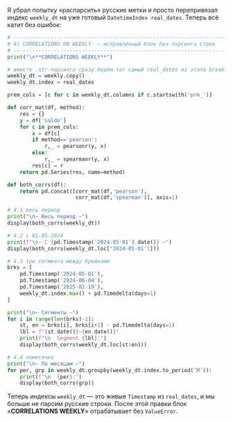Я убрал попытку «распарсить» русские метки и просто перепривязал индекс `weekly_dt` на уже готовый `DatetimeIndex real_dates`. Теперь всё катит без ошибок:

```python
# -----------------------------------------------------------------------
# 4) CORRELATIONS ON WEEKLY  — исправлённый блок без парсинга строк
# -----------------------------------------------------------------------
print("\n**CORRELATIONS WEEKLY**")

# вместо .str-парсинга сразу берём тот самый real_dates из этапа break-тестов:
weekly_dt = weekly.copy()
weekly_dt.index = real_dates

prem_cols = [c for c in weekly_dt.columns if c.startswith('prm_')]

def corr_mat(df, method):
    res = {}
    y = df['saldo']
    for c in prem_cols:
        x = df[c]
        if method=='pearson':
            r,_ = pearsonr(y, x)
        else:
            r,_ = spearmanr(y, x)
        res[c] = r
    return pd.Series(res, name=method)

def both_corrs(df):
    return pd.concat([corr_mat(df,'pearson'),
                      corr_mat(df,'spearman')], axis=1)

# 4.1 весь период
print("\n– Весь период –")
display(both_corrs(weekly_dt))

# 4.2 с 01‑05‑2024
print(f"\n– С {pd.Timestamp('2024-05-01').date()} –")
display(both_corrs(weekly_dt.loc['2024-05-01':]))

# 4.3 три сегмента между брейками
brks = [
    pd.Timestamp('2024-05-01'),
    pd.Timestamp('2024-06-04'),
    pd.Timestamp('2025-02-19'),
    weekly_dt.index.max() + pd.Timedelta(days=1)
]

print("\n– Сегменты –")
for i in range(len(brks)-1):
    st, en = brks[i], brks[i+1] - pd.Timedelta(days=1)
    lbl = f"{st.date()}–{en.date()}"
    print(f"\n  Segment {lbl}:")
    display(both_corrs(weekly_dt.loc[st:en]))

# 4.4 помесячно
print("\n– По месяцам –")
for per, grp in weekly_dt.groupby(weekly_dt.index.to_period('M')):
    print(f"\n  {per}:")
    display(both_corrs(grp))
```

Теперь индексы `weekly_dt` — это живые `Timestamp` из `real_dates`, и мы больше не парсим русские строки. После этой правки блок «**CORRELATIONS WEEKLY**» отрабатывает без `ValueError`.
